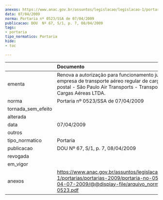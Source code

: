 ```yaml
---
anexos: https://www.anac.gov.br/assuntos/legislacao/legislacao-1/portarias/portarias-2009/portaria-no-0523-ssa-de-04-07-2009/@@display-file/arquivo_norma/PA2009-0523.pdf
data: 07/04/2009
norma: Portaria nº 0523/SSA de 07/04/2009
publicacao: DOU  Nº 67, S/1, p. 7, 08/04/2009
tags:
- portaria
tipo_normatico: Portaria
hide: 
- toc 
 
---
```


|                    | Documento                                                                                                                                                                     |
|:-------------------|:------------------------------------------------------------------------------------------------------------------------------------------------------------------------------|
| ementa             | Renova a autorização para funcionamento jurídico de empresa de transporte aéreo regular de carga e mala postal - São Paulo Air Transports - Transporte de Cargas Aéreas LTDA. |
| norma              | Portaria nº 0523/SSA de 07/04/2009                                                                                                                                            |
| tornada_sem_efeito |                                                                                                                                                                               |
| alterada           |                                                                                                                                                                               |
| data               | 07/04/2009                                                                                                                                                                    |
| outros             |                                                                                                                                                                               |
| tipo_normatico     | Portaria                                                                                                                                                                      |
| publicacao         | DOU  Nº 67, S/1, p. 7, 08/04/2009                                                                                                                                             |
| revogada           |                                                                                                                                                                               |
| em_vigor           |                                                                                                                                                                               |
| anexos             | https://www.anac.gov.br/assuntos/legislacao/legislacao-1/portarias/portarias-2009/portaria-no-0523-ssa-de-04-07-2009/@@display-file/arquivo_norma/PA2009-0523.pdf             |